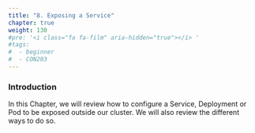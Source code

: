 ```yaml
---
title: "8. Exposing a Service"
chapter: true
weight: 130
#pre: '<i class="fa fa-film" aria-hidden="true"></i> '
#tags:
#  - beginner
#  - CON203
---
```



### Introduction

In this Chapter, we will review how to configure a Service, Deployment or Pod to be exposed outside our cluster. We will also review the different ways to do so.
